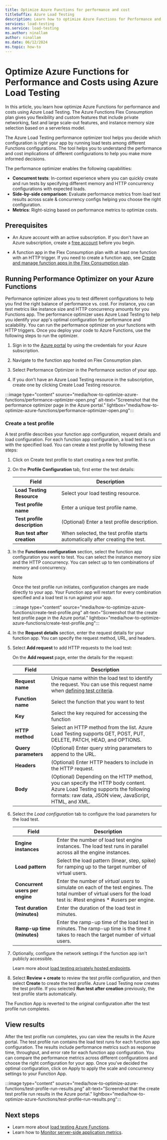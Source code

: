 ```yaml
---
title: Optimize Azure Functions for performance and cost
titleSuffix: Azure Load Testing
description: Learn how to optimize Azure Functions for Performance and Costs using Azure Load Testing
services: load-testing
ms.service: load-testing
ms.author: ninallam
author: ninallam
ms.date: 06/12/2024
ms.topic: how-to
---
```


# Optimize Azure Functions for Performance and Costs using Azure Load Testing

In this article, you learn how optimize Azure Functions for performance and costs using Azure Load Testing. The Azure Functions Flex Consumption plan gives you flexibility and custom features that include private networking, fast and large scale-out features, and instance memory size selection based on a serverless model.

The Azure Load Testing performance optimizer tool helps you decide which configuration is right your app by running load tests among different Functions configurations. The tool helps you to understand the performance and cost implications of different configurations to help you make more informed decisions.

The performance optimizer enables the following capabilities:

- **Concurrent tests**: In-context experience where you can quickly create and run tests by specifying different memory and HTTP concurrency configurations with expected loads.
- **Side-by-side comparison**: Evaluate performance metrics from load test results across scale & concurrency configs helping you choose the right configuration.
- **Metrics**: Right-sizing based on performance metrics to optimize costs.

## Prerequisites
* An Azure account with an active subscription. If you don't have an Azure subscription, create a [free account](https://azure.microsoft.com/free/?WT.mc_id=A261C142F) before you begin.

* A function app in the Flex Consumption plan with at least one function with an HTTP trigger. If you need to create a function app, see [Create and manage function apps in the Flex Consumption plan](./azure/azure-functions/flex-consumption-how-to.md).


## Running Performance Optimizer on your Azure Functions

Performance optimizer allows you to test different configurations to help you find the right balance of performance vs.  cost. For instance, you can test metrics like instance size and HTTP concurrency amounts for you Functions app. The performance optimizer uses Azure Load Testing to help you identify your app's optimal configuration for performance and scalability. You can run the performance optimizer on your functions with HTTP triggers. Once you deploy your code to Azure Functions, use the following steps to run the optimizer.

1. Sign in to the [Azure portal](https://portal.azure.com) by using the credentials for your Azure subscription.

1. Navigate to the function app hosted on Flex Consumption plan.

1. Select Performance Optimizer in the Performance section of your app.

1. If you don’t have an Azure Load Testing resource in the subscription, create one by clicking Create Load Testing resource.

:::image type="content" source="media/how-to-optimize-azure-functions/performance-optimizer-open.png" alt-text="Screenshot that the performance optimizer page in the Azure portal." lightbox="media/how-to-optimize-azure-functions/performance-optimizer-open.png":::


### Create a test profile

A test profile describes your function app configuration, request details and load configuration. For each function app configuration, a load test is run with the specified load. You can create a test profile by following these steps:

1. Click on Create test profile to start creating a new test profile.

1. On the **Profile Configuration** tab, first enter the test details:

    |Field  |Description  |
    |-|-|
    | **Load Testing Resource**    | Select your load testing resource. |
    | **Test profile name**                | Enter a unique test profile name. |
    | **Test profile description**         | (Optional) Enter a test profile description. |
    | **Run test after creation**  | When selected, the test profile starts automatically after creating the test. |

1. In the **Functions configuration** section, select the function app configuration you want to test. You can select the instance memory size and the HTTP concurrency. You can select up to ten combinations of memory and concurrency. 

    > [!NOTE]
    > Once the test profile run initiates, configuration changes are made directly to your app. Your Function app will restart for every combination specified and a load test is run against your app.

    :::image type="content" source="media/how-to-optimize-azure-functions/create-test-profile.png" alt-text="Screenshot that the create test profile page in the Azure portal." lightbox="media/how-to-optimize-azure-functions/create-test-profile.png":::

1. In the **Request details** section, enter the request details for your function app. You can specify the request method, URL, and headers.


1. Select **Add request** to add HTTP requests to the load test:

    On the **Add request** page, enter the details for the request:

    |Field  |Description  |
    |-|-|
    | **Request name** | Unique name within the load test to identify the request. You can use this request name when [defining test criteria](./how-to-define-test-criteria.md). |
    | **Function name**          | Select the function that you want to test |
    | **Key**         | Select the key required for accessing the function |
    | **HTTP method**  | Select an HTTP method from the list. Azure Load Testing supports GET, POST, PUT, DELETE, PATCH, HEAD, and OPTIONS. |
    | **Query parameters** | (Optional) Enter query string parameters to append to the URL. |
    | **Headers**          | (Optional) Enter HTTP headers to include in the HTTP request. |
    | **Body**             | (Optional) Depending on the HTTP method, you can specify the HTTP body content. Azure Load Testing supports the following formats: raw data, JSON view, JavaScript, HTML, and XML. |

1. Select the *Load configuration* tab to configure the load parameters for the load test.

    |Field  |Description  |
    |-|-|
    | **Engine instances**            | Enter the number of load test engine instances. The load test runs in parallel across all the engine instances. |
    | **Load pattern**                | Select the load pattern (linear, step, spike) for ramping up to the target number of virtual users. |
    | **Concurrent users per engine** | Enter the number of *virtual users* to simulate on each of the test engines. The total number of virtual users for the load test is: #test engines * #users per engine. |
    | **Test duration (minutes)** | Enter the duration of the load test in minutes. |
    | **Ramp-up time (minutes)**  | Enter the ramp-up time of the load test in minutes. The ramp-up time is the time it takes to reach the target number of virtual users. |

1. Optionally, configure the network settings if the function app isn't publicly accessible.

    Learn more about [load testing privately hosted endpoints](./how-to-test-private-endpoint.md).


1. Select **Review + create** to review the test profile configuration, and then select **Create** to create the test profile. Azure Load Testing now creates the test profile. If you selected **Run test after creation** previously, the test profile starts automatically.

The Function App is reverted to the original configuration after the test profile run completes.


## View results

After the test profile run completes, you can view the results in the Azure portal. The test profile run contains the load test runs for each function app configuration. The results include performance metrics such as response time, throughput, and error rate for each function app configuration. You can compare the performance metrics across different configurations and choose the right configuration for your app. Once you’ve decided the optimal configuration, click on Apply to apply the scale and concurrency settings to your Function App.

:::image type="content" source="media/how-to-optimize-azure-functions/test-profile-run-results.png" alt-text="Screenshot that the create test profile run results in the Azure portal." lightbox="media/how-to-optimize-azure-functions/test-profile-run-results.png":::

## Next steps

- Learn more about [load testing  Azure Functions](./how-to-create-load-test-function-app.md).
- Learn how to [Monitor server-side application metrics](./how-to-monitor-server-side-metrics.md).
